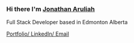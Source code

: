 ### Hi there I'm [Jonathan Aruliah](https://jaruliah.me/)

Full Stack Developer based in Edmonton Alberta

[Portfolio/ ](https://jaruliah.me/) [LinkedIn/ ](https://www.linkedin.com/in/jonathan-aruliah-1b98611ba/) [Email](mailto:jonathanaruliah@gmail.com[GitHub]%20Source%20Han%20Sans)

